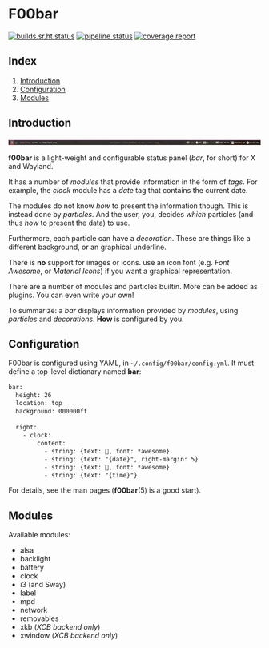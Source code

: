 # F00bar

[![builds.sr.ht status](https://builds.sr.ht/~dnkl/f00bar.svg)](https://builds.sr.ht/~dnkl/f00bar?)
[![pipeline status](https://gitlab.com/dnkl/f00bar/badges/master/pipeline.svg)](https://gitlab.com/dnkl/f00bar/commits/master)
[![coverage report](https://gitlab.com/dnkl/f00bar/badges/master/coverage.svg)](https://gitlab.com/dnkl/f00bar/commits/master)

## Index

1. [Introduction](#introduction)
1. [Configuration](#configuration)
1. [Modules](#modules)


## Introduction

![screenshot](screenshot.png "Example configuration")

**f00bar** is a light-weight and configurable status panel (_bar_, for
short) for X and Wayland.

It has a number of _modules_ that provide information in the form of
_tags_. For example, the _clock_ module has a _date_ tag that contains
the current date.

The modules do not know _how_ to present the information though. This
is instead done by _particles_. And the user, you, decides _which_
particles (and thus _how_ to present the data) to use.

Furthermore, each particle can have a _decoration_. These are things
like a different background, or an graphical underline.

There is **no** support for images or icons. use an icon font
(e.g. _Font Awesome_, or _Material Icons_) if you want a graphical
representation.

There are a number of modules and particles builtin. More can be added
as plugins. You can even write your own!

To summarize: a _bar_ displays information provided by _modules_,
using _particles_ and _decorations_. **How** is configured by you.


## Configuration

F00bar is configured using YAML, in `~/.config/f00bar/config.yml`. It
must define a top-level dictionary named **bar**:

    bar:
      height: 26
      location: top
      background: 000000ff

      right:
        - clock:
            content:
              - string: {text: , font: *awesome}
              - string: {text: "{date}", right-margin: 5}
              - string: {text: , font: *awesome}
              - string: {text: "{time}"}


For details, see the man pages (**f00bar**(5) is a good start).


## Modules

Available modules:

* alsa
* backlight
* battery
* clock
* i3 (and Sway)
* label
* mpd
* network
* removables
* xkb (_XCB backend only_)
* xwindow (_XCB backend only_)
